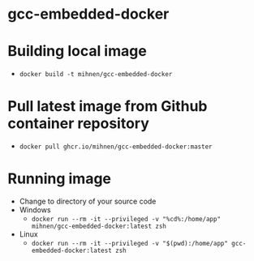 # gcc-embedded-docker

# Building local image

- `docker build -t mihnen/gcc-embedded-docker`

# Pull latest image from Github container repository

- `docker pull ghcr.io/mihnen/gcc-embedded-docker:master`

# Running image

- Change to directory of your source code
- Windows
	- `docker run --rm -it --privileged -v "%cd%:/home/app" mihnen/gcc-embedded-docker:latest zsh`
- Linux
	- `docker run --rm -it --privileged -v "$(pwd):/home/app" gcc-embedded-docker:latest zsh`
